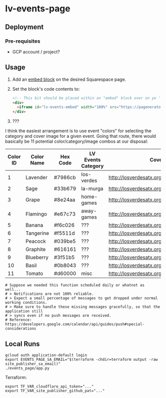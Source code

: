 # lv-events-page

## Deployment

### Pre-requisites

- GCP account / project?

## Usage

1. Add an [embed block](https://support.squarespace.com/hc/en-us/articles/206543617-Embed-blocks) on the desired Squarespace page.
2. Set the block's code contents to:

    ```html
    <!-- This bit should be placed within an "embed" block over on ye 'ole Squarespace -->
    <div>
      <iframe id="lv-events-embed" width="100%" src="https://pagenerator-w7r57drkgq-uk.a.run.app/events" scrolling="no"></iframe>
    </div>
    ```

3. ???

I think the easiest arrangement is to use event "colors" for selecting the category and cover image for a given event. Going that route, there would basically be 11 potential color/category/image combos at our disposal:

| Color ID  | Color Name | Hex Code | LV Events Category | Cover Image                                   |
|-----------|------------|----------|--------------------|-----------------------------------------------|
| 1         | Lavender   | #7986cb  | los-verdes         | <http://losverdesatx.org/images/some_image.png> |
| 2         | Sage       | #33b679  | la-murga           | <http://losverdesatx.org/images/some_image.png> |
| 3         | Grape      | #8e24aa  | home-games         | <http://losverdesatx.org/images/some_image.png> |
| 4         | Flamingo   | #e67c73  | away-games         | <http://losverdesatx.org/images/some_image.png> |
| 5         | Banana     | #f6c026  | ???                | <http://losverdesatx.org/images/some_image.png> |
| 6         | Tangerine  | #f5511d  | ???                | <http://losverdesatx.org/images/some_image.png> |
| 7         | Peacock    | #039be5  | ???                | <http://losverdesatx.org/images/some_image.png> |
| 8         | Graphite   | #616161  | ???                | <http://losverdesatx.org/images/some_image.png> |
| 9         | Blueberry  | #3f51b5  | ???                | <http://losverdesatx.org/images/some_image.png> |
| 10        | Basil      | #0b8043  | ???                | <http://losverdesatx.org/images/some_image.png> |
| 11        | Tomato     | #d60000  | misc               | <http://losverdesatx.org/images/some_image.png> |

```hcl
# Suppose we needed this function scheduled daily or whatnot as well...
# > Notifications are not 100% reliable.
# > Expect a small percentage of messages to get dropped under normal working conditions.
# > Make sure to handle these missing messages gracefully, so that the application still
# > syncs even if no push messages are received.
# Reference: https://developers.google.com/calendar/api/guides/push#special-considerations
```

## Local Runs

```shellsession
gcloud auth application-default login
export EVENTS_PAGE_SA_EMAIL="$(terraform -chdir=terraform output -raw site_publisher_sa_email)"
./events_page/app.py
```

Terraform:

```shellsession
export TF_VAR_cloudflare_api_token="..."
export TF_VAR_site_publisher_github_pat="..."
```
